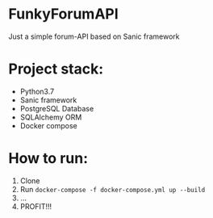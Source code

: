 # FunkyForumAPI
Just a simple forum-API based on Sanic framework

# Project stack:
- Python3.7
- Sanic framework
- PostgreSQL Database
- SQLAlchemy ORM
- Docker compose

# How to run:
1. Clone
2. Run `docker-compose -f docker-compose.yml up --build`
3. ...
4. PROFIT!!!
